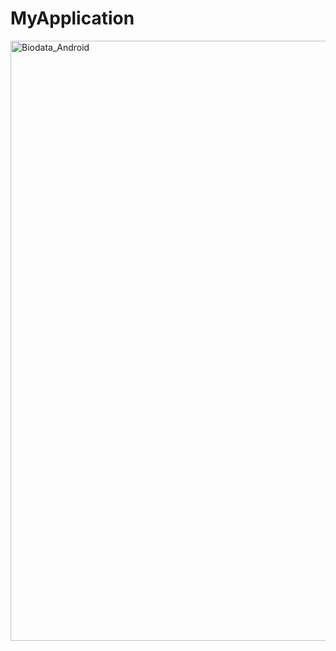 # MyApplication

<img width="960" alt="Biodata_Android" src="https://user-images.githubusercontent.com/43993349/72749019-738a0580-3beb-11ea-9ae4-2b83788a1047.PNG">
